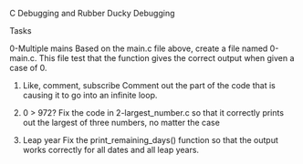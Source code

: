 C Debugging and Rubber Ducky Debugging

Tasks

0-Multiple mains
Based on the main.c file above, create a file named 0-main.c. This file test that the function gives the correct output when given a case of 0.

1. Like, comment, subscribe
Comment out the part of the code that is causing it to go into an infinite loop.

2. 0 > 972?
Fix the code in 2-largest_number.c so that it correctly prints out the largest of three numbers, no matter the case

3. Leap year
Fix the print_remaining_days() function so that the output works correctly for all dates and all leap years.
